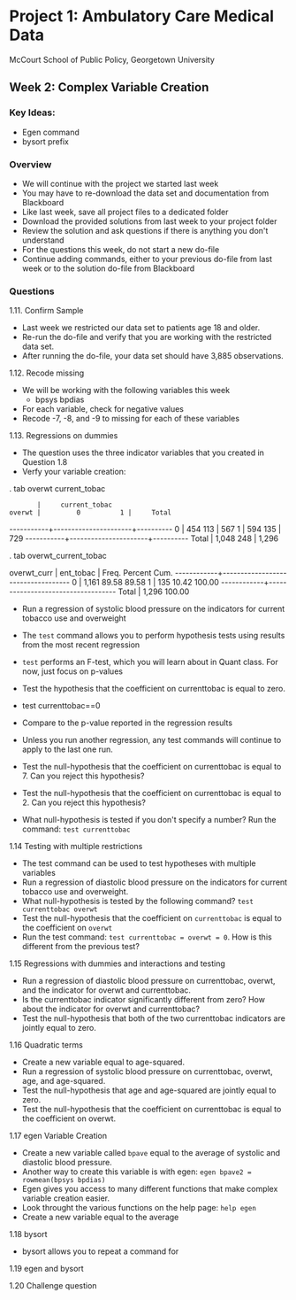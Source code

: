 # Project 1: Ambulatory Care Medical Data
McCourt School of Public Policy, Georgetown University

## Week 2: Complex Variable Creation 
### Key Ideas:

 - Egen command 
 - bysort prefix 

### Overview

- We will continue with the project we started last week 
- You may have to re-download the data set and documentation from Blackboard
- Like last week, save all project files to a dedicated folder 
- Download the provided solutions from last week to your project folder
- Review the solution and ask questions if there is anything you don't understand
- For the questions this week, do not start a new do-file
- Continue adding commands, either to your previous do-file from last week or to the solution do-file from Blackboard 

### Questions

1.11. Confirm Sample
- Last week we restricted our data set to patients age 18 and older. 
- Re-run the do-file and verify that you are working with the restricted data set.
- After running the do-file, your data set should have 3,885 observations.

1.12. Recode missing
- We will be working with the following variables this week
  - bpsys bpdias
- For each variable, check for negative values 
- Recode -7, -8, and -9 to missing for each of these variables

1.13. Regressions on dummies
- The question uses the three indicator variables that you created in Question 1.8
- Verfy your variable creation:

. tab overwt current_tobac

           |     current_tobac
    overwt |         0          1 |     Total
-----------+----------------------+----------
         0 |       454        113 |       567 
         1 |       594        135 |       729 
-----------+----------------------+----------
     Total |     1,048        248 |     1,296 


. tab overwt_current_tobac

overwt_curr |
  ent_tobac |      Freq.     Percent        Cum.
------------+-----------------------------------
          0 |      1,161       89.58       89.58
          1 |        135       10.42      100.00
------------+-----------------------------------
      Total |      1,296      100.00

- Run a regression of systolic blood pressure on the indicators for current tobacco use and overweight
- The `test` command allows you to perform hypothesis tests using results from the most recent regression
- `test` performs an F-test, which you will learn about in Quant class. For now, just focus on p-values
- Test the hypothesis that the coefficient on currenttobac is equal to zero.
- test currenttobac==0 
- Compare to the p-value reported in the regression results

- Unless you run another regression, any test commands will continue to apply to the last one run.
- Test the null-hypothesis that the coefficient on currenttobac is equal to 7. Can you reject this hypothesis?
- Test the null-hypothesis that the coefficient on currenttobac is equal to 2. Can you reject this hypothesis?
- What null-hypothesis is tested if you don't specify a number? Run the command: `test currenttobac`

1.14 Testing with multiple restrictions 
- The test command can be used to test hypotheses with multiple variables 
- Run a regression of diastolic blood pressure on the indicators for current tobacco use and overweight.
- What null-hypothesis is tested by the following command? `test currenttobac overwt` 
- Test the null-hypothesis that the coefficient on `currenttobac` is equal to the coefficient on `overwt`
- Run the test command: `test currenttobac = overwt = 0`. How is this different from the previous test? 

1.15 Regressions with dummies and interactions and testing
- Run a regression of diastolic blood pressure on currenttobac, overwt, and the indicator for overwt and currenttobac.
- Is the currenttobac indicator significantly different from zero? How about the indicator for overwt and currenttobac?
- Test the null-hypothesis that both of the two currenttobac indicators are jointly equal to zero.  

1.16 Quadratic terms
- Create a new variable equal to age-squared.
- Run a regression of systolic blood pressure on currenttobac, overwt, age, and age-squared.
- Test the null-hypothesis that age and age-squared are jointly equal to zero. 
- Test the null-hypothesis that the coefficient on currenttobac is equal to the coefficient on overwt.

1.17 egen Variable Creation 
- Create a new variable called `bpave` equal to the average of systolic and diastolic blood pressure.
- Another way to create this variable is with egen: `egen bpave2 = rowmean(bpsys bpdias)` 
- Egen gives you access to many different functions that make complex variable creation easier.
- Look throught the various functions on the help page: `help egen`
- Create a new variable equal to the average 


1.18 bysort
- bysort allows you to repeat a command for 

1.19 egen and bysort

1.20 Challenge question



